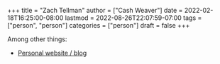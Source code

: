 +++
title = "Zach Tellman"
author = ["Cash Weaver"]
date = 2022-02-18T16:25:00-08:00
lastmod = 2022-08-26T22:07:59-07:00
tags = ["person", "person"]
categories = ["person"]
draft = false
+++

Among other things:

-   [Personal website / blog](https://ideolalia.com/)
